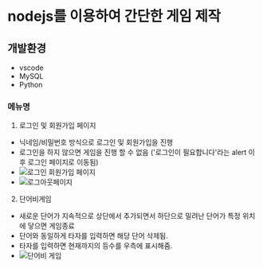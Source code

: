 # nodejs를 이용하여 간단한 게임 제작

## 개발환경
+ vscode
+ MySQL
+ Python

### 메뉴명
1. 로그인 및 회원가입 페이지
+ 닉네임/비밀번호 방식으로 로그인 및 회원가입을 진행
+ 로그인을 하지 않으면 게임을 진행 할 수 없음 ('로그인이 필요합니다'라는 alert 이후 로그인 페이지로 이동됨)
+ ![로그인 회원가입 페이지](https://user-images.githubusercontent.com/89571328/135485393-2bf55646-ee20-47c0-9f48-383b18b95164.png)
+ ![로그아웃페이지](https://user-images.githubusercontent.com/89571328/135485334-627c89e4-3596-4fb7-95a1-241d3ef931a5.png)

2. 단어비게임
+ 새로운 단어가 지속적으로 상단에서 추가되면서 하단으로 밀려난 단어가 특정 위치에 닿으면 게임종료
+ 단어와 동일하게 타자를 입력하면 해당 단어 삭제됨.
+ 타자를 입력하면 현재까지의 등수를 우측에 표시해줌.
+ ![단어비 게임](https://user-images.githubusercontent.com/89571328/135485086-8e8d22b1-8b5f-4f87-a88c-822b12b64315.png)

